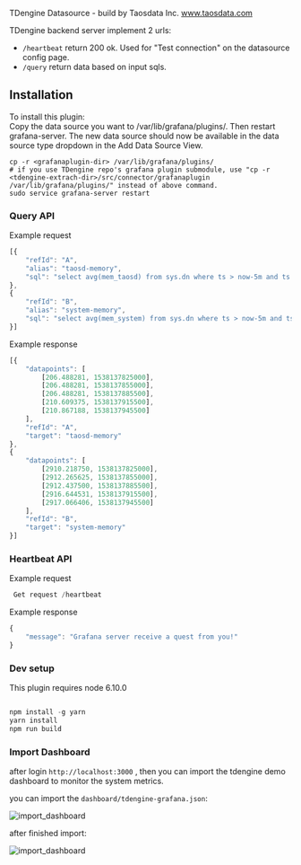 TDengine Datasource - build by Taosdata Inc. www.taosdata.com

TDengine backend server implement 2 urls:

*   `/heartbeat` return 200 ok. Used for "Test connection" on the datasource config page.
*   `/query` return data based on input sqls.

## Installation

To install this plugin:  
Copy the data source you want to /var/lib/grafana/plugins/. Then restart grafana-server. The new data source should now be available in the data source type dropdown in the Add Data Source View.

```
cp -r <grafanaplugin-dir> /var/lib/grafana/plugins/
# if you use TDengine repo's grafana plugin submodule, use "cp -r <tdengine-extrach-dir>/src/connector/grafanaplugin /var/lib/grafana/plugins/" instead of above command.
sudo service grafana-server restart
```

### Query API

Example request

```javascript
[{
    "refId": "A",
    "alias": "taosd-memory",
    "sql": "select avg(mem_taosd) from sys.dn where ts > now-5m and ts < now interval(500a)"
},
{
    "refId": "B",
    "alias": "system-memory",
    "sql": "select avg(mem_system) from sys.dn where ts > now-5m and ts < now interval(500a)"
}]
```

Example response

```javascript
[{
    "datapoints": [
        [206.488281, 1538137825000],
        [206.488281, 1538137855000],
        [206.488281, 1538137885500],
        [210.609375, 1538137915500],
        [210.867188, 1538137945500]
    ],
    "refId": "A",
    "target": "taosd-memory"
},
{
    "datapoints": [
        [2910.218750, 1538137825000],
        [2912.265625, 1538137855000],
        [2912.437500, 1538137885500],
        [2916.644531, 1538137915500],
        [2917.066406, 1538137945500]
    ],
    "refId": "B",
    "target": "system-memory"
}]
```

### Heartbeat API

Example request

```javascript
 Get request /heartbeat
```

Example response

```javascript
{
    "message": "Grafana server receive a quest from you!"
}
```

### Dev setup

This plugin requires node 6.10.0

```javascript

npm install -g yarn 
yarn install
npm run build
```

### Import Dashboard

after login `http://localhost:3000` , then you can import the tdengine demo dashboard to monitor the system metrics.

you can import the `dashboard/tdengine-grafana.json`:

![import_dashboard](https://raw.githubusercontent/taosdata/grafanaplugin/master/dashboard/import_dashboard.png)

after finished import:

![import_dashboard](https://raw.githubusercontent/taosdata/grafanaplugin/master/dashboard/tdengine_dashboard.png)
